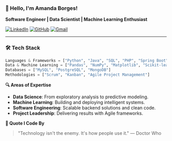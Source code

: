 ### 👋 Hello, I'm Amanda Borges! 
**Software Engineer | Data Scientist | Machine Learning Enthusiast**

[![LinkedIn](https://img.shields.io/badge/LinkedIn-Connect-blue?style=flat&logo=linkedin)](https://linkedin.com/in/amandadecassiaborges)
[![GitHub](https://img.shields.io/badge/GitHub-Follow-black?style=flat&logo=github)](https://github.com/amandadecassiaborges)
[![Gmail](https://img.shields.io/badge/Gmail-Contact-red?style=flat&logo=gmail)](mailto:amandaborgeses@email.com)

---

### 🛠️ **Tech Stack**
```python
Languages & Frameworks = ["Python", "Java", "SQL", "PHP", "Spring Boot"]
Data & Machine Learning = ["Pandas", "NumPy", "Matplotlib", "Scikit-learn", "TensorFlow"]
Databases = ["MySQL", "PostgreSQL", "MongoDB"]
Methodologies = ["Scrum", "Kanban", "Agile Project Management"]
```
**🔍 Areas of Expertise**
- **Data Science**: From exploratory analysis to predictive modeling. 
- **Machine Learning**: Building and deploying intelligent systems. 
- **Software Engineering**: Scalable backend solutions and clean code. 
- **Project Leadership**: Delivering results with Agile frameworks.

**💬 Quote I Code By**
> "Technology isn't the enemy. It's how people use it."
— Doctor Who
